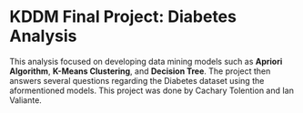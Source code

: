 # KDDM Final Project: Diabetes Analysis
This analysis focused on developing data mining models such as **Apriori Algorithm**, **K-Means Clustering**, and **Decision Tree**.
The project then answers several questions regarding the Diabetes dataset using the aformentioned models. 
This project was done by Cachary Tolention and Ian Valiante. 
